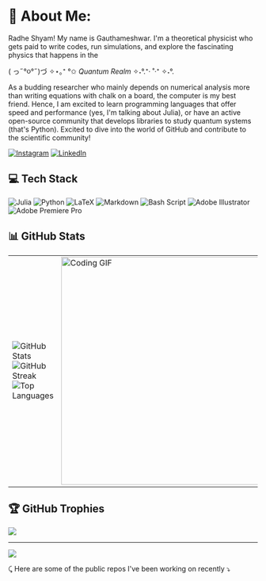 # 💫 About Me:
Radhe Shyam! My name is Gauthameshwar. I'm a theoretical physicist who gets paid to write codes, run simulations, and explore the fascinating physics that happens in the 

( っ˶°૦°˶)づ ✧⋆｡⁺ °✩ _Quantum Realm_ ✧˖°.⁺‧ ˚‧⁺ ✧˖°.

As a budding researcher who mainly depends on numerical analysis more than writing equations with chalk on a board, the computer is my best friend. Hence, I am excited to learn programming languages that offer speed and performance (yes, I'm talking about Julia), or have an active open-source community that develops libraries to study quantum systems (that's Python). Excited to dive into the world of GitHub and contribute to the scientific community!

[![Instagram](https://img.shields.io/badge/Instagram-%23E4405F.svg?logo=Instagram&logoColor=white)](https://instagram.com/lord_lambda) [![LinkedIn](https://img.shields.io/badge/LinkedIn-%230077B5.svg?logo=linkedin&logoColor=white)](https://www.linkedin.com/in/gauthameshwar-sundaravadivel-317272290/) 

## 💻 Tech Stack
![Julia](https://img.shields.io/badge/-Julia-9558B2?style=for-the-badge&logo=julia&logoColor=white) ![Python](https://img.shields.io/badge/python-3670A0?style=for-the-badge&logo=python&logoColor=ffdd54) ![LaTeX](https://img.shields.io/badge/latex-%23008080.svg?style=for-the-badge&logo=latex&logoColor=white) ![Markdown](https://img.shields.io/badge/markdown-%23000000.svg?style=for-the-badge&logo=markdown&logoColor=white) ![Bash Script](https://img.shields.io/badge/bash_script-%23121011.svg?style=for-the-badge&logo=gnu-bash&logoColor=white) ![Adobe Illustrator](https://img.shields.io/badge/adobe%20illustrator-%23FF9A00.svg?style=for-the-badge&logo=adobe%20illustrator&logoColor=white) ![Adobe Premiere Pro](https://img.shields.io/badge/Adobe%20Premiere%20Pro-9999FF.svg?style=for-the-badge&logo=Adobe%20Premiere%20Pro&logoColor=white) 

## 📊 GitHub Stats

<table style="border: none; border-collapse: collapse;">
  <tr>
    <td>
      <img src="https://github-readme-stats.vercel.app/api?username=Gauthameshwar&theme=highcontrast&hide_border=false&include_all_commits=true&count_private=true" alt="GitHub Stats" />
      <img src="https://github-readme-streak-stats.herokuapp.com/?user=Gauthameshwar&theme=highcontrast&hide_border=false" alt="GitHub Streak" />
      <img src="https://github-readme-stats.vercel.app/api/top-langs/?username=Gauthameshwar&theme=highcontrast&hide_border=false&include_all_commits=true&count_private=true&layout=compact" alt="Top Languages" />
    </td>
    <td>
      <img src="https://github.com/user-attachments/assets/4722cedd-30b7-431d-bb3a-31767abe227a" width="460" alt="Coding GIF" />
    </td>
  </tr>
</table>

## 🏆 GitHub Trophies
![](https://github-profile-trophy.vercel.app/?username=Gauthameshwar&theme=radical&no-frame=true&no-bg=true&margin-w=4)

---
[![](https://visitcount.itsvg.in/api?id=Gauthameshwar&icon=0&color=0)](https://visitcount.itsvg.in)


⤹ Here are some of the public repos I've been working on recently ⤵

<!--
**Gauthameshwar/Gauthameshwar** is a ✨ _special_ ✨ repository because its `README.md` (this file) appears on your GitHub profile.

Here are some ideas to get you started:

- 🔭 I’m currently working on ...
- 🌱 I’m currently learning ...
- 👯 I’m looking to collaborate on ...
- 🤔 I’m looking for help with ...
- 💬 Ask me about ...
- 📫 How to reach me: ...
- 😄 Pronouns: ...
- ⚡ Fun fact: ...
-->

